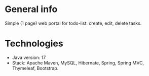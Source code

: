 # General info
Simple (1 page) web portal for todo-list: create, edit, delete tasks.

# Technologies
* Java version: 17
* Stack: Apache Maven, MySQL, Hibernate, Spring, Spring MVC, Thymeleaf, Bootstrap.